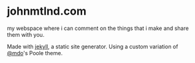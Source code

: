# johnmtlnd.com
my webspace where i can comment on the things that i make and share them with you. 

Made with [jekyll](https://jekyllrb.com), a static site generator. Using a custom variation of [@mdo](http://www.markdotto.com)'s Poole theme. 
